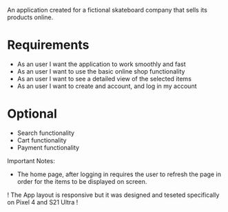 An application created for a fictional skateboard company that sells its products online. 

# Requirements 
 - As an user I want the application to work smoothly and fast
 - As an user I want to use the basic online shop functionality
 - As an user I want to see a detailed view of the selected items 
 - As an user I want to create and account, and log in my account 

# Optional
- Search functionality
- Cart functionality 
- Payment functionality

Important Notes:
- The home page, after logging in requires the user to refresh the page in order for the items to be displayed on screen.

! The App layout is responsive but it was designed and teseted specifically on Pixel 4 and S21 Ultra !
